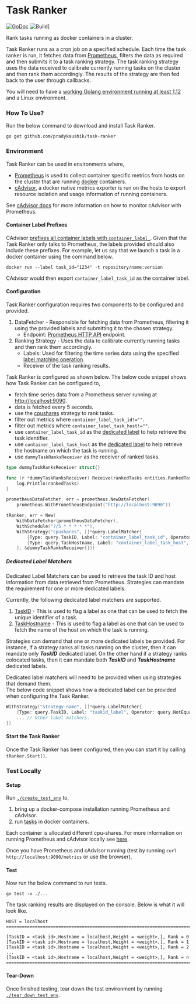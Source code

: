 # Task Ranker 
[![GoDoc](https://godoc.org/github.com/pradykaushik/task-ranker?status.svg)](https://godoc.org/github.com/pradykaushik/task-ranker)
![Build](https://github.com/pradykaushik/task-ranker/workflows/Task-Ranker/badge.svg)]

Rank tasks running as docker containers in a cluster.

Task Ranker runs as a cron job on a specified schedule. Each time the task ranker is run,
it fetches data from [Prometheus](https://prometheus.io/), filters the data as required and then
submits it to a task ranking strategy. The task ranking strategy uses the data received to
calibrate currently running tasks on the cluster and then rank them accordingly. The results
of the strategy are then fed back to the user through callbacks.

You will need to have a [working Golang environment running at least 1.12](https://golang.org/dl/) and a Linux environment.

### How To Use?
Run the below command to download and install Task Ranker.
```commandline
go get github.com/pradykaushik/task-ranker
```

### Environment
Task Ranker can be used in environments where, 
* [Prometheus](https://prometheus.io/) is used to collect container
specific metrics from hosts on the cluster that are running [docker](https://www.docker.com/) containers.
* [cAdvisor](https://github.com/google/cadvisor), a docker native metrics exporter is run on the hosts to export
resource isolation and usage information of running containers.

See [cAdvisor docs](https://github.com/google/cadvisor/blob/master/docs/storage/prometheus.md)
for more information on how to monitor cAdvisor with Prometheus.

#### Container Label Prefixes
CAdvisor [prefixes all container labels with `container_label_`](https://github.com/google/cadvisor/blob/1223982cc4f575354f28f631a3bd00be88ba2f9f/metrics/prometheus.go#L1633).
Given that the Task Ranker only talks to Prometheus, the labels provided should also include these prefixes.
For example, let us say that we launch a task in a docker container using the command below.
```commandline
docker run --label task_id="1234" -t repository/name:version
```
CAdvisor would then export `container_label_task_id` as the container label.

#### Configuration
Task Ranker configuration requires two components to be configured and provided.
1. DataFetcher - Responsible for fetching data from Prometheus, filtering it
    using the provided labels and submitting it to the chosen strategy.
    - Endpoint: [Prometheus HTTP API](https://prometheus.io/docs/prometheus/latest/querying/api/) endpoint.
2. Ranking Strategy - Uses the data to calibrate currently running tasks and then rank them accordingly.
    - Labels: Used for filtering the time series data using the specified [label matching operation](https://prometheus.io/docs/prometheus/latest/querying/basics/).
    - Receiver of the task ranking results.

Task Ranker is configured as shown below.
The below code snippet shows how Task Ranker can be configured to,
* fetch time series data from a Prometheus server running at [http://localhost:9090](http://localhost:9090).
* data is fetched every 5 seconds.
* use the [cpushares](./strategies/taskRankCpuSharesStrategy.go) strategy to rank tasks.
* filter out metrics where `container_label_task_id!=""`.
* filter out metrics where `container_label_task_host!=""`.
* use `container_label_task_id` as the [dedicated label](#dedicated-label-matchers) to help retrieve the task identifier.
* use `container_label_task_host` as the [dedicated label](#dedicated-label-matchers) to help retrieve the hostname on which the task is running.
* use `dummyTaskRanksReceiver` as the receiver of ranked tasks.
```go
type dummyTaskRanksReceiver struct{}

func (r *dummyTaskRanksReceiver) Receive(rankedTasks entities.RankedTasks) {
	log.Println(rankedTasks)
}

prometheusDataFetcher, err = prometheus.NewDataFetcher(
    prometheus.WithPrometheusEndpoint("http://localhost:9090"))

tRanker, err = New(
    WithDataFetcher(prometheusDataFetcher),
    WithSchedule("?/5 * * * * *"),
    WithStrategy("cpushares", []*query.LabelMatcher{
        {Type: query.TaskID, Label: "container_label_task_id", Operator: query.NotEqual, Value: ""},
        {Type: query.TaskHostname, Label: "container_label_task_host", Operator: query.Equal, Value: "localhost"},
    }, &dummyTaskRanksReceiver{}))
```

##### Dedicated Label Matchers
Dedicated Label Matchers can be used to retrieve the task ID and host information from data retrieved
from Prometheus. Strategies can mandate the requirement for one or more dedicated labels.

Currently, the following dedicated label matchers are supported.
1. [TaskID](./query/label.go) - This is used to flag a label as one that can be used to fetch the unique identifier of
    a task.
2. [TaskHostname](./query/label.go) - This is used to flag a label as one that can be used to fetch the name of the
    host on which the task is running.
    
Strategies can demand that one or more dedicated labels be provided. For instance, if a strategy
ranks all tasks running on the cluster, then it can mandate only **_TaskID_** dedicated label. On the other
hand if a strategy ranks colocated tasks, then it can mandate both **_TaskID_** and **_TaskHostname_** dedicated labels.

Dedicated label matchers will need to be provided when using strategies that demand them.<br>
The below code snippet shows how a dedicated label can be provided when configuring the Task Ranker.

```go
WithStrategy("strategy-name", []*query.LabelMatcher{
    {Type: query.TaskID, Label: "taskid_label", Operator: query.NotEqual, Value: ""},
    ... // Other label matchers.
})
```

#### Start the Task Ranker
Once the Task Ranker has been configured, then you can start it by calling `tRanker.Start()`.

### Test Locally
#### Setup
Run [`./create_test_env`](./create_test_env) to,
1. bring up a docker-compose installation running Prometheus and cAdvisor.
2. run [tasks](taskdockerfile) in docker containers.

Each container is allocated different cpu-shares.
For more information on running Prometheus and cAdvisor locally see [here](https://prometheus.io/docs/guides/cadvisor/#monitoring-docker-container-metrics-using-cadvisor).

Once you have Prometheus and cAdvisor running (test by running `curl http://localhost:9090/metrics` or use the browser),

#### Test
Now run the below command to run tests.
```commandline
go test -v ./...
```

The task ranking results are displayed on the console.
Below is what it will look like.
```commandline
HOST = localhost
========================================================================
		
[TaskID = <task id>,Hostname = localhost,Weight = <weight>,], Rank = 0
[TaskID = <task id>,Hostname = localhost,Weight = <weight>,], Rank = 1
[TaskID = <task id>,Hostname = localhost,Weight = <weight>,], Rank = 2
...
[TaskID = <task id>,Hostname = localhost,Weight = <weight>,], Rank = n
========================================================================
```

#### Tear-Down
Once finished testing, tear down the test environment by running [`./tear_down_test_env`](./tear_down_test_env).
